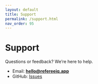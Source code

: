 ```yaml
---
layout: default
title: Support
permalink: /support.html
nav_order: 95
---
```


# Support

Questions or feedback? We’re here to help.

- Email: **hello@refereeiq.app**
- GitHub: [Issues](https://github.com/JustinXHale/refereeiq-site/issues)
